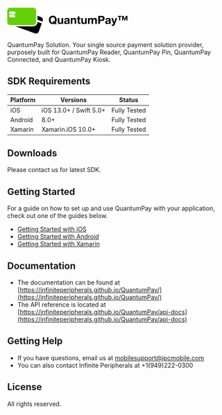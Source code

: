 ![QuantumPay](https://github.com/ipclucas/JekyllTest/blob/master/docs/assets/images/logos/quantumpay-dark.png)

QuantumPay Solution. Your single source payment solution provider, purposely built for QuantumPay Reader, QuantumPay Pin, QuantumPay Connected, and QuantumPay Kiosk.

## SDK Requirements

| Platform | Versions | Status |
| --- | --- | --- |
| iOS | iOS 13.0+ / Swift 5.0+ | Fully Tested |
| Android | 8.0+ | Fully Tested |
| Xamarin | Xamarin.iOS 10.0+ | Fully Tested |

## Downloads

Please contact us for latest SDK.

## Getting Started

For a guide on how to set up and use QuantumPay with your application, check out one of the guides below.

- [Getting Started with iOS](https://infiniteperipherals.github.io/QuantumPay/getting-started-ios/getting-started-ios.html)
- [Getting Started with Android](https://infiniteperipherals.github.io/QuantumPay/getting-started-android/getting-started-android.html)
- [Getting Started with Xamarin](https://infiniteperipherals.github.io/QuantumPay/getting-started-xamarin/getting-started-xamarin.html)

## Documentation

- The documentation can be found at [https://infiniteperipherals.github.io/QuantumPay/](https://infiniteperipherals.github.io/QuantumPay/)
- The API reference is located at [https://infiniteperipherals.github.io/QuantumPay/api-docs](https://infiniteperipherals.github.io/QuantumPay/api-docs)

## Getting Help

- If you have questions, email us at [mobilesupport@ipcmobile.com](mailto:mobilesupport@ipcmobile.com)
- You can also contact Infinite Peripherals at +1(949)222-0300

## License

All rights reserved.
